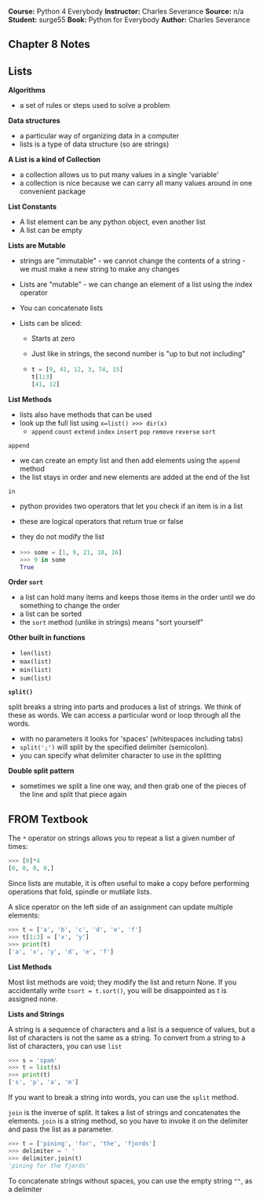 __Course:__ Python 4 Everybody
__Instructor:__ Charles Severance
__Source:__ n/a
__Student:__ surge55
__Book:__ Python for Everybody
__Author:__ Charles Severance


## Chapter 8 Notes
## Lists



**Algorithms**

- a set of rules or steps used to solve a problem

**Data structures**

- a particular way of organizing data in a computer
- lists is a type of data structure (so are strings)



**A List is a kind of Collection**

- a collection allows us to put many values in a single 'variable'
- a collection is nice because we can carry all many values around in one convenient package



**List Constants**

- A list element can be any python object, even another list
- A list can be empty



**Lists are Mutable**

- strings are "immutable" - we cannot change the contents of a string - we must make a new string to make any changes

- Lists are "mutable" - we can change an element of a list using the index operator

- You can concatenate lists

- Lists can be sliced:

  - Starts at zero

  - Just like in strings, the second number is "up to but not including"

  - ```py
    t = [9, 41, 12, 3, 74, 15]
    t[1:3]
    [41, 12]
    ```



**List Methods**

- lists also have methods that can be used
- look up the full list using `x=list() >>> dir(x)`
  - `append` `count` `extend` `index` `insert` `pop` `remove` `reverse` `sort`



`append`

- we can create an empty list and then add elements using the `append` method
- the list stays in order and new elements are added at the end of the list



`in`

- python provides two operators that let you check if an item is in a list

- these are logical operators that return true or false

- they do not modify the list

- ```py
  >>> some = [1, 9, 21, 10, 16]
  >>> 9 in some
  True
  ```



**Order `sort`**

- a list can hold many items and keeps those items in the order until we do something to change the order
- a list can be sorted
- the `sort` method (unlike in strings) means "sort yourself"



**Other built in functions**

- `len(list)`
- `max(list)`
- `min(list)`
- `sum(list)`



**`split()`**

split breaks a string into parts and produces a list of strings. We think of these as words. We can access a particular word or loop through all the words.

- with no parameters it looks for 'spaces' (whitespaces including tabs)
- `split(';')` will split by the specified delimiter (semicolon).
- you can specify what delimiter character to use in the splitting



**Double split pattern**

- sometimes we split a line one way, and then grab one of the pieces of the line and split that piece again



## FROM Textbook

The `*` operator on strings allows you to repeat a list a given number of times:

```py
>>> [0]*4
[0, 0, 0, 0,]
```



Since lists are mutable, it is often useful to make a copy before performing operations that fold, spindle or mutilate lists.

A slice operator on the left side of an assignment can update multiple elements:

```py
>>> t = ['a', 'b', 'c', 'd', 'e', 'f']
>>> t[1:3] = ['x', 'y']
>>> print(t)
['a', 'x', 'y', 'd', 'e', 'f']
```



**List Methods**

Most list methods are void; they modify the list and return None. If you accidentally write `tsort = t.sort()`, you will be disappointed as t is assigned none.



**Lists and Strings**

A string is a sequence of characters and a list is a sequence of values, but a list of characters is not the same as a string. To convert from a string to a list of characters, you can use `list`

```py
>>> s = 'spam'
>>> t = list(s)
>>> print(t)
['s', 'p', 'a', 'm']
```

If you want to break a string into words, you can use the `split` method.

`join` is the inverse of split. It takes a list of strings and concatenates the elements. `join` is a string method, so you have to invoke it on the delimiter and pass the list as a parameter.

```py
>>> t = ['pining', 'for', 'the', 'fjords']
>>> delimiter = ' '
>>> delimiter.join(t)
'pining for the fjords'
```

To concatenate strings without spaces, you can use the empty string `""`, as a delimiter 



